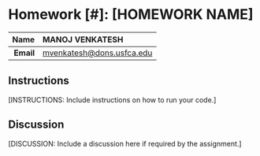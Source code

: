 Homework [#]: [HOMEWORK NAME]
==============================

| **Name**  | MANOJ VENKATESH  |
|----------:|:-------------|
| **Email** | mvenkatesh@dons.usfca.edu |

## Instructions ##

[INSTRUCTIONS: Include instructions on how to run your code.]

## Discussion ##

[DISCUSSION: Include a discussion here if required by the assignment.]
